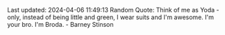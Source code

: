 Last updated: 2024-04-06 11:49:13
Random Quote: Think of me as Yoda - only, instead of being little and green, I wear suits and I'm awesome. I'm your bro. I'm Broda. - Barney Stinson